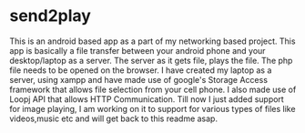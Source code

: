 # send2play
This is an android based app as a part of my networking based project.
This app is basically a file transfer between your android phone and your desktop/laptop as a server.
The server as it gets file, plays the file.
The php file needs to be opened on the browser.
I have created my laptop as a server,
using xampp and have made use of google's Storage Access framework that allows file selection from your cell phone.
I also made use of Loopj API that allows HTTP Communication.
Till now I just added support for image playing,
I am working on it to support for various types of files like videos,music etc and will get back to this readme asap.
